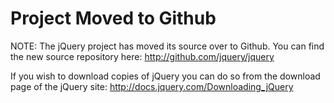# Project Moved to Github #

NOTE: The jQuery project has moved its source over to Github. You can find the new source repository here:
http://github.com/jquery/jquery

If you wish to download copies of jQuery you can do so from the download page of the jQuery site:
http://docs.jquery.com/Downloading_jQuery